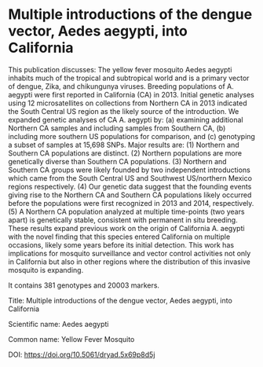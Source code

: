 # Multiple introductions of the dengue vector, Aedes aegypti, into California

This publication discusses: The yellow fever mosquito Aedes aegypti inhabits much of the tropical and subtropical world and is a primary vector of dengue, Zika, and chikungunya viruses. Breeding populations of A. aegypti were first reported in California (CA) in 2013. Initial genetic analyses using 12 microsatellites on collections from Northern CA in 2013 indicated the South Central US region as the likely source of the introduction. We expanded genetic analyses of CA A. aegypti by: (a) examining additional Northern CA samples and including samples from Southern CA, (b) including more southern US populations for comparison, and (c) genotyping a subset of samples at 15,698 SNPs. Major results are: (1) Northern and Southern CA populations are distinct. (2) Northern populations are more genetically diverse than Southern CA populations. (3) Northern and Southern CA groups were likely founded by two independent introductions which came from the South Central US and Southwest US/northern Mexico regions respectively. (4) Our genetic data suggest that the founding events giving rise to the Northern CA and Southern CA populations likely occurred before the populations were first recognized in 2013 and 2014, respectively. (5) A Northern CA population analyzed at multiple time-points (two years apart) is genetically stable, consistent with permanent in situ breeding. These results expand previous work on the origin of California A. aegypti with the novel finding that this species entered California on multiple occasions, likely some years before its initial detection. This work has implications for mosquito surveillance and vector control activities not only in California but also in other regions where the distribution of this invasive mosquito is expanding.

It contains 381 genotypes and 20003 markers.

Title: Multiple introductions of the dengue vector, Aedes aegypti, into California

Scientific name: Aedes aegypti

Common name: Yellow Fever Mosquito

DOI: https://doi.org/10.5061/dryad.5x69p8d5j


